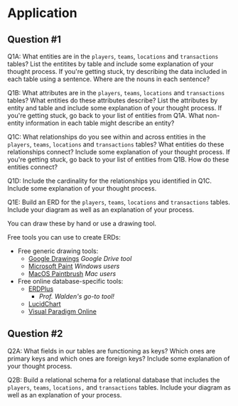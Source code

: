 # Application

## Question #1

Q1A: What entities are in the `players`, `teams`, `locations` and `transactions` tables? List the entitites by table and include some explanation of your thought process. If you're getting stuck, try describing the data included in each table using a sentence. Where are the nouns in each sentence?

Q1B: What attributes are in the `players`, `teams`, `locations` and `transactions` tables? What entities do these attributes describe? List the attributes by entity and table and include some explanation of your thought process. If you're getting stuck, go back to your list of entities from Q1A. What non-entity information in each table might describe an entity?

Q1C: What relationships do you see within and across entities in the `players`, `teams`, `locations` and `transactions` tables? What entities do these relationships connect? Include some explanation of your thought process. If you're getting stuck, go back to your list of entities from Q1B. How do these entities connect?

Q1D: Include the cardinality for the relationships you identified in Q1C. Include some explanation of your thought process.

Q1E: Build an ERD for the `players`, `teams`, `locations` and `transactions` tables. Include your diagram as well as an explanation of your process.

You can draw these by hand or use a drawing tool.

Free tools you can use to create ERDs:
- Free generic drawing tools:
  - [Google Drawings](https://docs.google.com/drawings) *Google Drive tool*
  - [Microsoft Paint](https://www.microsoft.com/en-us/p/paint-3d/9nblggh5fv99) *Windows users*
  - [MacOS Paintbrush](https://paintbrush.sourceforge.io/) *Mac users*
- Free online database-specific tools:
  - [ERDPlus](https://erdplus.com/)
    * *Prof. Walden's go-to tool!*
  - [LucidChart](https://www.lucidchart.com/pages/?anonId=0.1c8414ae17e41a83751)
  - [Visual Paradigm Online](https://online.visual-paradigm.com/diagrams/solutions/free-erd-tool/)

## Question #2

Q2A: What fields in our tables are functioning as keys? Which ones are primary keys and which ones are foreign keys? Include some explanation of your thought process.

Q2B: Build a relational schema for a relational database that includes the `players`, `teams`, `locations,` and `transactions` tables. Include your diagram as well as an explanation of your process.